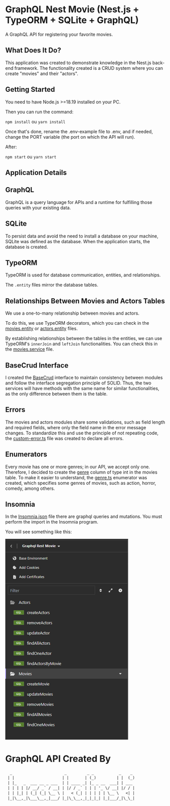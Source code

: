 # GraphQL Nest Movie (Nest.js + TypeORM + SQLite + GraphQL)

A GraphQL API for registering your favorite movies.

## What Does It Do?

This application was created to demonstrate knowledge in the Nest.js back-end framework. The functionality created is a CRUD system where you can create "movies" and their "actors".

## Getting Started

You need to have Node.js >=18.19 installed on your PC.

Then you can run the command:

`npm install` ou `yarn install`

Once that's done, rename the .env-example file to .env, and if needed, change the PORT variable (the port on which the API will run).

After:

`npm start` ou `yarn start`

## Application Details

## GraphQL

GraphQL is a query language for APIs and a runtime for fulfilling those queries with your existing data.

## SQLite

To persist data and avoid the need to install a database on your machine, SQLite was defined as the database. When the application starts, the database is created.

## TypeORM

TypeORM is used for database communication, entities, and relationships.

The `.entity` files mirror the database tables.

## Relationships Between Movies and Actors Tables

We use a one-to-many relationship between movies and actors.

To do this, we use TypeORM decorators, which you can check in the [movies.entity](./src/modules//movies//entities//movie.entity.ts#L28) or [actors.entity](./src/modules//actors//entities//actor.entity.ts#L21) files.

By establishing relationships between the tables in the entities, we can use TypeORM's `innerJoin` and `leftJoin` functionalities. You can check this in the [movies.service](./src/modules//movies//movies.service.ts#L134) file.

## BaseCrud Interface

I created the [BaseCrud](./src/interfaces//base-crud.ts) interface to maintain consistency between modules and follow the interface segregation principle of SOLID. Thus, the two services will have methods with the same name for similar functionalities, as the only difference between them is the table.

## Errors

The movies and actors modules share some validations, such as field length and required fields, where only the field name in the error message changes. To standardize this and use the principle of not repeating code, the [custom-error.ts](./src/const//custom-error.ts) file was created to declare all errors.

## Enumerators

Every movie has one or more genres; in our API, we accept only one. Therefore, I decided to create the [genre](./src/modules//movies//entities//movie.entity.ts#L19) column of type int in the movies table. To make it easier to understand, the [genre.ts](./src/enums/genre.enum.ts) enumerator was created, which specifies some genres of movies, such as action, horror, comedy, among others.

## Insomnia

In the [Insomnia.json](./querys-and-mutations/Insomnia.json) file there are graphql queries and mutations.
You must perform the import in the Insomnia program.

You will see something like this:

![alt text](./querys-and-mutations/img-insomnia.png 'Logo Title Text 1')

# GraphQL API Created By

```
  _                       _         _ _           _    _
 | |                     | |       | (_)         | |  (_)
 | |_   _  ___ __ _ ___  | | ____ _| |_ _ __  ___| | ___
 | | | | |/ __/ _` / __| | |/ / _` | | | '_ \/ __| |/ / |
 | | |_| | (_| (_| \__ \ |   < (_| | | | | | \__ \   <| |
 |_|\__,_|\___\__,_|___/ |_|\_\__,_|_|_|_| |_|___/_|\_\_|

```
